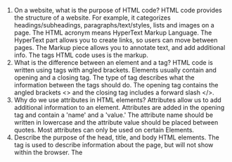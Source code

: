 1. On a website, what is the purpose of HTML code?
HTML code provides the structure of a website.  For example, it categorizes headings/subheadings, paragraphs/text/styles, lists and images on a page.  The HTML acronym means HyperText Markup Language.  The HyperText part allows you to create links, so users can move between pages.  The Markup piece allows you to annotate text, and add additional info.  The tags HTML code uses is the markup.
2. What is the difference between an element and a tag?
HTML code is written using tags with angled brackets.  Elements usually contain and opening and a closing tag.  The type of tag describes what the information between the tags should do.  The opening tag contains the angled brackets <> and the closing tag includes a forward slash </>.
3. Why do we use attributes in HTML elements?
Attributes allow us to add additional information to an element. Attributes are added in the opening tag and contain a 'name' and a 'value.'  The attribute name should be written in lowercase and the attribute value should be placed between quotes.  Most attributes can only be used on certain Elements.
4. Describe the purpose of the head, title, and body HTML elements.
The <head> tag is used to describe information about the page, but will not show within the browser.  The <title> tag is used within the <head> tag and will show in the browser url or on the tab of the browser url.  The <body> tag is used after the <head> tag and will contain all the HTML code that will display on the browser page.  All of these tags are contained within an <html> tag to distinguish this is HTML code.
5. In your browser (Chrome), how do you view the source of a website?
To view the page source you open the View tab on your Mac, click on Developers and then click View Source.  You can also right click, and select View Page Source.
6. List five different HTML elements and what they are used for. For example, <p></p> is a paragraph element, and it is used to represent a paragraph of text.
<h></h> is the heading tag used for headings/titles of sections.  There are 6 heading tags, going from largest (1) to smallest (6).
<p></p> Paragraph tags are used to write sections of text "paragraphs."
<br /> tag is used to separate a line in a paragraph down to the next line on the page. It only uses one tag, where most tags use two, an opening and a closing.
<b></b> The bold tag is used within a line of text to bold the text.
<i></i> The italicize tag is used to make text italicized within a line of text.
<em></em> The emphasize tag is used to add extra information to the page.  If a screen reader is reading this tag, it will use intonation when reading the emphasized word or phrase.  These words are usually shown italicized on most browsers.
7. What are empty elements?
Empty elements usually do not have text written between two tags.  They only use one tag.  An example is <hr /> Which causes a line break with a horizontal line on the page.
8. What is semantic markup?
Semantic markup is used to add extra information to the page using a tag.  An example is the <em></em> tag.  The emphasize tag is used to add extra information to the page.  If a screen reader is reading this tag, it will use intonation when reading the emphasized word or phrase.  These words are usually shown italicized on most browsers.
9. What are three new semantic elements introduced in HTML 5? Use page 431 in the book to find more about these new elements.
The new HTML 5 elements added to help organize a webpage are: <header>, <nav> and <article>.  Originally these were written using <div></div> tags, but HTML 5 simplified these to help better structure the page. 


#CodePen sample
#https://codepen.io/logkatwya3/pen/oNqNwdK
